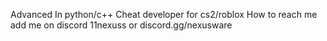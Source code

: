 Advanced In python/c++
Cheat developer for cs2/roblox
How to reach me add me on discord 11nexuss or discord.gg/nexusware
